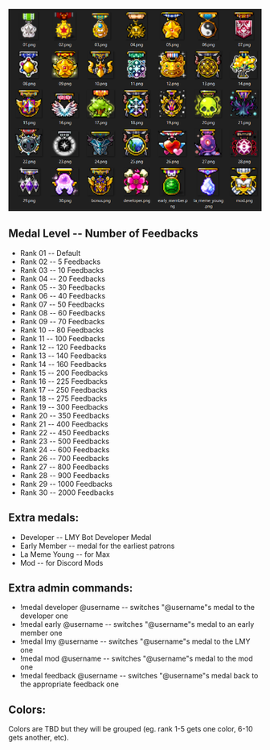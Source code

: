 ![medal_list](https://github.com/marekceglowski/DiscordGroupCritter/raw/master/medals/full_list.PNG)

## Medal Level -- Number of Feedbacks

- Rank 01 -- Default
- Rank 02 -- 5 Feedbacks
- Rank 03 -- 10 Feedbacks
- Rank 04 -- 20 Feedbacks
- Rank 05 -- 30 Feedbacks
- Rank 06 -- 40 Feedbacks
- Rank 07 -- 50 Feedbacks
- Rank 08 -- 60 Feedbacks
- Rank 09 -- 70 Feedbacks
- Rank 10 -- 80 Feedbacks
- Rank 11 -- 100 Feedbacks
- Rank 12 -- 120 Feedbacks
- Rank 13 -- 140 Feedbacks
- Rank 14 -- 160 Feedbacks
- Rank 15 -- 200 Feedbacks
- Rank 16 -- 225 Feedbacks
- Rank 17 -- 250 Feedbacks
- Rank 18 -- 275 Feedbacks
- Rank 19 -- 300 Feedbacks
- Rank 20 -- 350 Feedbacks
- Rank 21 -- 400 Feedbacks
- Rank 22 -- 450 Feedbacks
- Rank 23 -- 500 Feedbacks
- Rank 24 -- 600 Feedbacks
- Rank 26 -- 700 Feedbacks
- Rank 27 -- 800 Feedbacks
- Rank 28 -- 900 Feedbacks
- Rank 29 -- 1000 Feedbacks
- Rank 30 -- 2000 Feedbacks

## Extra medals:

- Developer -- LMY Bot Developer Medal
- Early Member -- medal for the earliest patrons
- La Meme Young -- for Max
- Mod -- for Discord Mods

## Extra admin commands:

- !medal developer @username -- switches "@username"s medal to the developer one
- !medal early @username -- switches "@username"s medal to an early member one
- !medal lmy @username -- switches "@username"s medal to the LMY one
- !medal mod @username -- switches "@username"s medal to the mod one
- !medal feedback @username -- switches "@username"s medal back to the appropriate feedback one

## Colors:

Colors are TBD but they will be grouped (eg. rank 1-5 gets one color, 6-10 gets another, etc).
